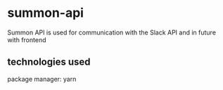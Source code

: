 # summon-api

Summon API is used for communication with the Slack API and in future with frontend

## technologies used

package manager: yarn
